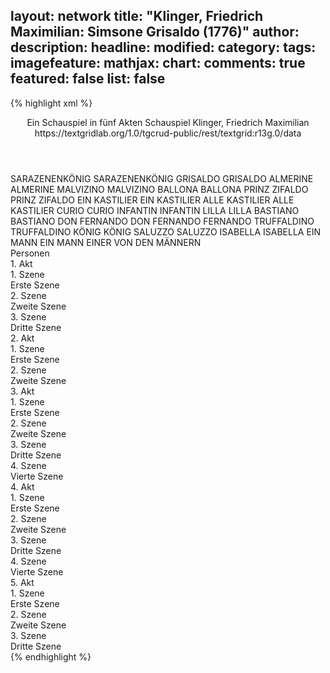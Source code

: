 layout: network
title: "Klinger, Friedrich Maximilian: Simsone Grisaldo (1776)"
author:
description:
headline:
modified:
category:
tags:
imagefeature:
mathjax:
chart:
comments: true
featured: false
list: false
---
{% highlight xml %}
<?xml-model href="https://raw.githubusercontent.com/DLiNa/project/master/rules/lina.rnc"?><?xml-model href="https://raw.githubusercontent.com/DLiNa/project/master/rules/lina.sch"?>
<play xmlns="http://lina.digital">
  <header>
    <title>Simsone Grisaldo</title>
    <subtitle>Ein Schauspiel in fünf Akten</subtitle>
    <genretitle>Schauspiel</genretitle>
    <author>Klinger, Friedrich Maximilian</author>
    <date type="print" when="1776"/>
    <date type="premiere"/>
    <date type="written"/>
    <source>https://textgridlab.org/1.0/tgcrud-public/rest/textgrid:r13g.0/data</source>
  </header>
  <personae>
    <character>
      <name>SARAZENENKÖNIG</name>
      <alias xml:id="sarazenenkönig">
        <name>SARAZENENKÖNIG</name>
      </alias>
    </character>
    <character>
      <name>GRISALDO</name>
      <alias xml:id="grisaldo">
        <name>GRISALDO</name>
      </alias>
    </character>
    <character>
      <name>ALMERINE</name>
      <alias xml:id="almerine">
        <name>ALMERINE</name>
      </alias>
    </character>
    <character>
      <name>MALVIZINO</name>
      <alias xml:id="malvizino">
        <name>MALVIZINO</name>
      </alias>
    </character>
    <character>
      <name>BALLONA</name>
      <alias xml:id="ballona">
        <name>BALLONA</name>
      </alias>
    </character>
    <character>
      <name>PRINZ ZIFALDO</name>
      <alias xml:id="prinz_zifaldo">
        <name>PRINZ ZIFALDO</name>
      </alias>
    </character>
    <character>
      <name>EIN KASTILIER</name>
      <alias xml:id="ein_kastilier">
        <name>EIN KASTILIER</name>
      </alias>
    </character>
    <character>
      <name>ALLE KASTILIER</name>
      <alias xml:id="alle_kastilier">
        <name>ALLE KASTILIER</name>
      </alias>
    </character>
    <character>
      <name>CURIO</name>
      <alias xml:id="curio">
        <name>CURIO</name>
      </alias>
    </character>
    <character>
      <name>INFANTIN</name>
      <alias xml:id="infantin">
        <name>INFANTIN</name>
      </alias>
    </character>
    <character>
      <name>LILLA</name>
      <alias xml:id="lilla">
        <name>LILLA</name>
      </alias>
    </character>
    <character>
      <name>BASTIANO</name>
      <alias xml:id="bastiano">
        <name>BASTIANO</name>
      </alias>
    </character>
    <character>
      <name>DON FERNANDO</name>
      <alias xml:id="don_fernando">
        <name>DON FERNANDO</name>
      </alias>
      <alias xml:id="fernando">
        <name>FERNANDO</name>
      </alias>
    </character>
    <character>
      <name>TRUFFALDINO</name>
      <alias xml:id="truffaldino">
        <name>TRUFFALDINO</name>
      </alias>
    </character>
    <character>
      <name>KÖNIG</name>
      <alias xml:id="könig">
        <name>KÖNIG</name>
      </alias>
    </character>
    <character>
      <name>SALUZZO</name>
      <alias xml:id="saluzzo">
        <name>SALUZZO</name>
      </alias>
    </character>
    <character>
      <name>ISABELLA</name>
      <alias xml:id="isabella">
        <name>ISABELLA</name>
      </alias>
    </character>
    <character>
      <name>EIN MANN</name>
      <alias xml:id="ein_mann">
        <name>EIN MANN</name>
      </alias>
      <alias xml:id="einer_von_den_männern">
        <name>EINER VON DEN MÄNNERN</name>
      </alias>
    </character>
  </personae>
  <text>
    <div>
      <head>Personen</head>
    </div>
    <div>
      <head>1. Akt</head>
      <div>
        <head>1. Szene</head>
        <div>
          <head>Erste Szene</head>
          <sp who="#sarazenenkönig">
            <amount n="26" unit="speech_acts"/>
            <amount n="727" unit="words"/>
            <amount n="15" unit="lines"/>
            <amount n="3958" unit="chars"/>
          </sp>
          <sp who="#grisaldo">
            <amount n="17" unit="speech_acts"/>
            <amount n="262" unit="words"/>
            <amount n="10" unit="lines"/>
            <amount n="1443" unit="chars"/>
          </sp>
          <sp who="#almerine">
            <amount n="3" unit="speech_acts"/>
            <amount n="44" unit="words"/>
            <amount n="1" unit="lines"/>
            <amount n="237" unit="chars"/>
          </sp>
          <sp who="#malvizino">
            <amount n="12" unit="speech_acts"/>
            <amount n="435" unit="words"/>
            <amount n="7" unit="lines"/>
            <amount n="2381" unit="chars"/>
          </sp>
          <sp who="#ballona">
            <amount n="11" unit="speech_acts"/>
            <amount n="614" unit="words"/>
            <amount n="5" unit="lines"/>
            <amount n="3349" unit="chars"/>
          </sp>
          <sp who="#prinz_zifaldo">
            <amount n="11" unit="speech_acts"/>
            <amount n="617" unit="words"/>
            <amount n="4" unit="lines"/>
            <amount n="3419" unit="chars"/>
          </sp>
          <sp who="#ein_kastilier">
            <amount n="16" unit="speech_acts"/>
            <amount n="342" unit="words"/>
            <amount n="10" unit="lines"/>
            <amount n="1833" unit="chars"/>
          </sp>
          <sp who="#alle_kastilier #ein_kastilier">
            <amount n="1" unit="speech_acts"/>
            <amount n="4" unit="words"/>
            <amount n="1" unit="lines"/>
            <amount n="22" unit="chars"/>
          </sp>
        </div>
      </div>
      <div>
        <head>2. Szene</head>
        <div>
          <head>Zweite Szene</head>
          <sp who="#curio">
            <amount n="13" unit="speech_acts"/>
            <amount n="558" unit="words"/>
            <amount n="7" unit="lines"/>
            <amount n="3040" unit="chars"/>
          </sp>
          <sp who="#infantin">
            <amount n="18" unit="speech_acts"/>
            <amount n="487" unit="words"/>
            <amount n="6" unit="lines"/>
            <amount n="2777" unit="chars"/>
          </sp>
          <sp who="#lilla">
            <amount n="7" unit="speech_acts"/>
            <amount n="208" unit="words"/>
            <amount n="4" unit="lines"/>
            <amount n="1152" unit="chars"/>
          </sp>
        </div>
      </div>
      <div>
        <head>3. Szene</head>
        <div>
          <head>Dritte Szene</head>
          <sp who="#almerine">
            <amount n="12" unit="speech_acts"/>
            <amount n="845" unit="words"/>
            <amount n="2" unit="lines"/>
            <amount n="4759" unit="chars"/>
          </sp>
          <sp who="#grisaldo">
            <amount n="12" unit="speech_acts"/>
            <amount n="433" unit="words"/>
            <amount n="4" unit="lines"/>
            <amount n="2439" unit="chars"/>
          </sp>
        </div>
      </div>
    </div>
    <div>
      <head>2. Akt</head>
      <div>
        <head>1. Szene</head>
        <div>
          <head>Erste Szene</head>
          <sp who="#bastiano">
            <amount n="48" unit="speech_acts"/>
            <amount n="1939" unit="words"/>
            <amount n="24" unit="lines"/>
            <amount n="10804" unit="chars"/>
          </sp>
          <sp who="#don_fernando">
            <amount n="1" unit="speech_acts"/>
            <amount n="6" unit="words"/>
            <amount n="1" unit="lines"/>
            <amount n="44" unit="chars"/>
          </sp>
          <sp who="#fernando">
            <amount n="12" unit="speech_acts"/>
            <amount n="294" unit="words"/>
            <amount n="6" unit="lines"/>
            <amount n="1623" unit="chars"/>
          </sp>
          <sp who="#curio">
            <amount n="19" unit="speech_acts"/>
            <amount n="607" unit="words"/>
            <amount n="10" unit="lines"/>
            <amount n="3422" unit="chars"/>
          </sp>
          <sp who="#truffaldino">
            <amount n="16" unit="speech_acts"/>
            <amount n="537" unit="words"/>
            <amount n="5" unit="lines"/>
            <amount n="3055" unit="chars"/>
          </sp>
          <sp who="#lilla">
            <amount n="6" unit="speech_acts"/>
            <amount n="292" unit="words"/>
            <amount n="13" unit="lines"/>
            <amount n="1590" unit="chars"/>
          </sp>
        </div>
      </div>
      <div>
        <head>2. Szene</head>
        <div>
          <head>Zweite Szene</head>
          <sp who="#lilla">
            <amount n="14" unit="speech_acts"/>
            <amount n="359" unit="words"/>
            <amount n="8" unit="lines"/>
            <amount n="1967" unit="chars"/>
          </sp>
          <sp who="#infantin">
            <amount n="9" unit="speech_acts"/>
            <amount n="117" unit="words"/>
            <amount n="6" unit="lines"/>
            <amount n="622" unit="chars"/>
          </sp>
          <sp who="#könig">
            <amount n="29" unit="speech_acts"/>
            <amount n="719" unit="words"/>
            <amount n="17" unit="lines"/>
            <amount n="4098" unit="chars"/>
          </sp>
          <sp who="#truffaldino">
            <amount n="8" unit="speech_acts"/>
            <amount n="290" unit="words"/>
            <amount n="3" unit="lines"/>
            <amount n="1586" unit="chars"/>
          </sp>
          <sp who="#curio">
            <amount n="22" unit="speech_acts"/>
            <amount n="407" unit="words"/>
            <amount n="15" unit="lines"/>
            <amount n="2240" unit="chars"/>
          </sp>
          <sp who="#bastiano">
            <amount n="34" unit="speech_acts"/>
            <amount n="891" unit="words"/>
            <amount n="24" unit="lines"/>
            <amount n="4912" unit="chars"/>
          </sp>
          <sp who="#malvizino">
            <amount n="14" unit="speech_acts"/>
            <amount n="296" unit="words"/>
            <amount n="8" unit="lines"/>
            <amount n="1562" unit="chars"/>
          </sp>
          <sp who="#grisaldo">
            <amount n="37" unit="speech_acts"/>
            <amount n="773" unit="words"/>
            <amount n="25" unit="lines"/>
            <amount n="4342" unit="chars"/>
          </sp>
        </div>
      </div>
    </div>
    <div>
      <head>3. Akt</head>
      <div>
        <head>1. Szene</head>
        <div>
          <head>Erste Szene</head>
          <sp who="#infantin">
            <amount n="15" unit="speech_acts"/>
            <amount n="136" unit="words"/>
            <amount n="13" unit="lines"/>
            <amount n="731" unit="chars"/>
          </sp>
          <sp who="#lilla">
            <amount n="18" unit="speech_acts"/>
            <amount n="513" unit="words"/>
            <amount n="9" unit="lines"/>
            <amount n="2953" unit="chars"/>
          </sp>
          <sp who="#curio">
            <amount n="10" unit="speech_acts"/>
            <amount n="595" unit="words"/>
            <amount n="1" unit="lines"/>
            <amount n="3462" unit="chars"/>
          </sp>
        </div>
      </div>
      <div>
        <head>2. Szene</head>
        <div>
          <head>Zweite Szene</head>
          <sp who="#malvizino">
            <amount n="18" unit="speech_acts"/>
            <amount n="518" unit="words"/>
            <amount n="13" unit="lines"/>
            <amount n="2779" unit="chars"/>
          </sp>
          <sp who="#grisaldo">
            <amount n="23" unit="speech_acts"/>
            <amount n="1534" unit="words"/>
            <amount n="9" unit="lines"/>
            <amount n="8581" unit="chars"/>
          </sp>
          <sp who="#ballona">
            <amount n="7" unit="speech_acts"/>
            <amount n="649" unit="words"/>
            <amount n="3" unit="lines"/>
            <amount n="3493" unit="chars"/>
          </sp>
        </div>
      </div>
      <div>
        <head>3. Szene</head>
        <div>
          <head>Dritte Szene</head>
          <sp who="#curio">
            <amount n="20" unit="speech_acts"/>
            <amount n="394" unit="words"/>
            <amount n="17" unit="lines"/>
            <amount n="2182" unit="chars"/>
          </sp>
          <sp who="#truffaldino">
            <amount n="26" unit="speech_acts"/>
            <amount n="1021" unit="words"/>
            <amount n="10" unit="lines"/>
            <amount n="5797" unit="chars"/>
          </sp>
          <sp who="#bastiano">
            <amount n="9" unit="speech_acts"/>
            <amount n="127" unit="words"/>
            <amount n="7" unit="lines"/>
            <amount n="684" unit="chars"/>
          </sp>
          <sp who="#curio #bastiano">
            <amount n="1" unit="speech_acts"/>
          </sp>
        </div>
      </div>
      <div>
        <head>4. Szene</head>
        <div>
          <head>Vierte Szene</head>
          <sp who="#saluzzo">
            <amount n="6" unit="speech_acts"/>
            <amount n="241" unit="words"/>
            <amount n="3" unit="lines"/>
            <amount n="1358" unit="chars"/>
          </sp>
          <sp who="#isabella">
            <amount n="17" unit="speech_acts"/>
            <amount n="444" unit="words"/>
            <amount n="9" unit="lines"/>
            <amount n="2481" unit="chars"/>
          </sp>
          <sp who="#grisaldo">
            <amount n="24" unit="speech_acts"/>
            <amount n="485" unit="words"/>
            <amount n="18" unit="lines"/>
            <amount n="2691" unit="chars"/>
          </sp>
          <sp who="#ballona">
            <amount n="8" unit="speech_acts"/>
            <amount n="120" unit="words"/>
            <amount n="6" unit="lines"/>
            <amount n="665" unit="chars"/>
          </sp>
        </div>
      </div>
    </div>
    <div>
      <head>4. Akt</head>
      <div>
        <head>1. Szene</head>
        <div>
          <head>Erste Szene</head>
          <sp who="#lilla">
            <amount n="13" unit="speech_acts"/>
            <amount n="253" unit="words"/>
            <amount n="8" unit="lines"/>
            <amount n="1342" unit="chars"/>
          </sp>
          <sp who="#grisaldo">
            <amount n="12" unit="speech_acts"/>
            <amount n="109" unit="words"/>
            <amount n="11" unit="lines"/>
            <amount n="608" unit="chars"/>
          </sp>
          <sp who="#bastiano">
            <amount n="28" unit="speech_acts"/>
            <amount n="965" unit="words"/>
            <amount n="15" unit="lines"/>
            <amount n="5316" unit="chars"/>
          </sp>
          <sp who="#curio">
            <amount n="18" unit="speech_acts"/>
            <amount n="120" unit="words"/>
            <amount n="18" unit="lines"/>
            <amount n="656" unit="chars"/>
          </sp>
          <sp who="#prinz_zifaldo">
            <amount n="13" unit="speech_acts"/>
            <amount n="744" unit="words"/>
            <amount n="4" unit="lines"/>
            <amount n="3951" unit="chars"/>
          </sp>
        </div>
      </div>
      <div>
        <head>2. Szene</head>
        <div>
          <head>Zweite Szene</head>
          <sp who="#almerine">
            <amount n="19" unit="speech_acts"/>
            <amount n="372" unit="words"/>
            <amount n="10" unit="lines"/>
            <amount n="2041" unit="chars"/>
          </sp>
          <sp who="#ballona">
            <amount n="18" unit="speech_acts"/>
            <amount n="505" unit="words"/>
            <amount n="10" unit="lines"/>
            <amount n="2724" unit="chars"/>
          </sp>
          <sp who="#lilla">
            <amount n="4" unit="speech_acts"/>
            <amount n="23" unit="words"/>
            <amount n="4" unit="lines"/>
            <amount n="118" unit="chars"/>
          </sp>
          <sp who="#infantin">
            <amount n="1" unit="speech_acts"/>
            <amount n="38" unit="words"/>
            <amount n="208" unit="chars"/>
          </sp>
          <sp who="#prinz_zifaldo">
            <amount n="7" unit="speech_acts"/>
            <amount n="96" unit="words"/>
            <amount n="7" unit="lines"/>
            <amount n="512" unit="chars"/>
          </sp>
          <sp who="#infantin #lilla">
            <amount n="1" unit="speech_acts"/>
            <amount n="16" unit="words"/>
            <amount n="1" unit="lines"/>
            <amount n="79" unit="chars"/>
          </sp>
          <sp who="#isabella">
            <amount n="1" unit="speech_acts"/>
            <amount n="95" unit="words"/>
            <amount n="567" unit="chars"/>
          </sp>
        </div>
      </div>
      <div>
        <head>3. Szene</head>
        <div>
          <head>Dritte Szene</head>
          <sp who="#könig">
            <amount n="1" unit="speech_acts"/>
            <amount n="151" unit="words"/>
            <amount n="798" unit="chars"/>
          </sp>
        </div>
      </div>
      <div>
        <head>4. Szene</head>
        <div>
          <head>Vierte Szene</head>
          <sp who="#infantin">
            <amount n="14" unit="speech_acts"/>
            <amount n="108" unit="words"/>
            <amount n="13" unit="lines"/>
            <amount n="596" unit="chars"/>
          </sp>
          <sp who="#lilla">
            <amount n="13" unit="speech_acts"/>
            <amount n="216" unit="words"/>
            <amount n="9" unit="lines"/>
            <amount n="1132" unit="chars"/>
          </sp>
          <sp who="#isabella">
            <amount n="4" unit="speech_acts"/>
            <amount n="26" unit="words"/>
            <amount n="4" unit="lines"/>
            <amount n="141" unit="chars"/>
          </sp>
          <sp who="#prinz_zifaldo">
            <amount n="6" unit="speech_acts"/>
            <amount n="78" unit="words"/>
            <amount n="5" unit="lines"/>
            <amount n="433" unit="chars"/>
          </sp>
          <sp who="#bastiano">
            <amount n="3" unit="speech_acts"/>
            <amount n="14" unit="words"/>
            <amount n="3" unit="lines"/>
            <amount n="73" unit="chars"/>
          </sp>
        </div>
      </div>
    </div>
    <div>
      <head>5. Akt</head>
      <div>
        <head>1. Szene</head>
        <div>
          <head>Erste Szene</head>
          <sp who="#isabella">
            <amount n="1" unit="speech_acts"/>
            <amount n="322" unit="words"/>
            <amount n="1746" unit="chars"/>
          </sp>
          <sp who="#ein_mann">
            <amount n="2" unit="speech_acts"/>
            <amount n="25" unit="words"/>
            <amount n="2" unit="lines"/>
            <amount n="131" unit="chars"/>
          </sp>
          <sp who="#almerine">
            <amount n="5" unit="speech_acts"/>
            <amount n="27" unit="words"/>
            <amount n="5" unit="lines"/>
            <amount n="153" unit="chars"/>
          </sp>
          <sp who="#grisaldo">
            <amount n="8" unit="speech_acts"/>
            <amount n="126" unit="words"/>
            <amount n="6" unit="lines"/>
            <amount n="658" unit="chars"/>
          </sp>
          <sp who="#ballona">
            <amount n="1" unit="speech_acts"/>
            <amount n="2" unit="words"/>
            <amount n="1" unit="lines"/>
            <amount n="14" unit="chars"/>
          </sp>
          <sp who="#malvizino">
            <amount n="2" unit="speech_acts"/>
            <amount n="11" unit="words"/>
            <amount n="2" unit="lines"/>
            <amount n="60" unit="chars"/>
          </sp>
          <sp who="#einer_von_den_männern">
            <amount n="1" unit="speech_acts"/>
            <amount n="8" unit="words"/>
            <amount n="1" unit="lines"/>
            <amount n="45" unit="chars"/>
          </sp>
        </div>
      </div>
      <div>
        <head>2. Szene</head>
        <div>
          <head>Zweite Szene</head>
          <sp who="#bastiano">
            <amount n="30" unit="speech_acts"/>
            <amount n="637" unit="words"/>
            <amount n="21" unit="lines"/>
            <amount n="3591" unit="chars"/>
          </sp>
          <sp who="#curio">
            <amount n="17" unit="speech_acts"/>
            <amount n="207" unit="words"/>
            <amount n="12" unit="lines"/>
            <amount n="1125" unit="chars"/>
          </sp>
          <sp who="#truffaldino">
            <amount n="12" unit="speech_acts"/>
            <amount n="65" unit="words"/>
            <amount n="11" unit="lines"/>
            <amount n="369" unit="chars"/>
          </sp>
          <sp who="#prinz_zifaldo">
            <amount n="9" unit="speech_acts"/>
            <amount n="473" unit="words"/>
            <amount n="4" unit="lines"/>
            <amount n="2641" unit="chars"/>
          </sp>
          <sp who="#grisaldo">
            <amount n="8" unit="speech_acts"/>
            <amount n="138" unit="words"/>
            <amount n="3" unit="lines"/>
            <amount n="726" unit="chars"/>
          </sp>
        </div>
      </div>
      <div>
        <head>3. Szene</head>
        <div>
          <head>Dritte Szene</head>
          <sp who="#malvizino">
            <amount n="2" unit="speech_acts"/>
            <amount n="37" unit="words"/>
            <amount n="2" unit="lines"/>
            <amount n="173" unit="chars"/>
          </sp>
          <sp who="#könig">
            <amount n="11" unit="speech_acts"/>
            <amount n="356" unit="words"/>
            <amount n="4" unit="lines"/>
            <amount n="1888" unit="chars"/>
          </sp>
          <sp who="#grisaldo">
            <amount n="9" unit="speech_acts"/>
            <amount n="142" unit="words"/>
            <amount n="6" unit="lines"/>
            <amount n="785" unit="chars"/>
          </sp>
          <sp who="#truffaldino">
            <amount n="1" unit="speech_acts"/>
            <amount n="252" unit="words"/>
            <amount n="1461" unit="chars"/>
          </sp>
        </div>
      </div>
    </div>
  </text>
</play>
{% endhighlight %}